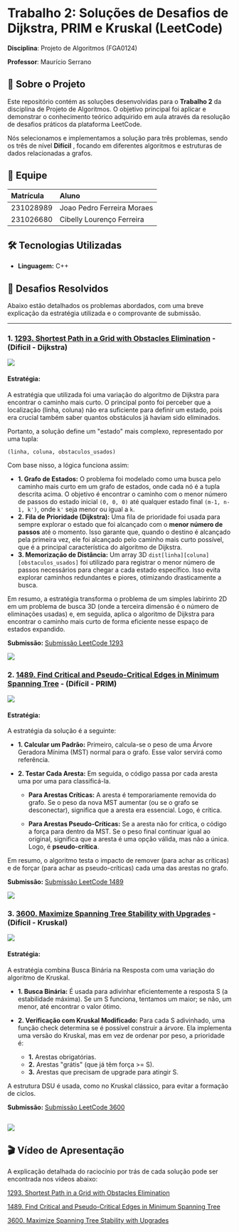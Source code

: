 # Trabalho 2: Soluções de Desafios de Dijkstra, PRIM e Kruskal (LeetCode)

**Disciplina**: Projeto de Algoritmos (FGA0124) 

**Professor**: Maurício Serrano

## 📖 Sobre o Projeto

Este repositório contém as soluções desenvolvidas para o **Trabalho 2** da disciplina de Projeto de Algoritmos. O objetivo principal foi aplicar e demonstrar o conhecimento teórico adquirido em aula através da resolução de desafios práticos da plataforma LeetCode.

Nós selecionamos e implementamos a solução para três problemas, sendo os três de nível **Difícil** , focando em diferentes algoritmos e estruturas de dados relacionadas a grafos.

## 👥 Equipe

| Matrícula  | Aluno                               |
| :--------- | :---------------------------------- |
| 231028989  | Joao Pedro Ferreira Moraes          |
| 231026680  | Cibelly Lourenço Ferreira           |


## 🛠️ Tecnologias Utilizadas

- **Linguagem:** C++

## 🚀 Desafios Resolvidos

Abaixo estão detalhados os problemas abordados, com uma breve explicação da estratégia utilizada e o comprovante de submissão.

---
### 1. [1293. Shortest Path in a Grid with Obstacles Elimination](https://leetcode.com/problems/shortest-path-in-a-grid-with-obstacles-elimination/description/) - (Difícil - Dijkstra)
![](assets/1293Dijkstra-Problem.png)


#### **Estratégia:** 
A estratégia que utilizada foi uma variação do algoritmo de Dijkstra para encontrar o caminho mais curto. O principal ponto foi perceber que a localização (linha, coluna) não era suficiente para definir um estado, pois era crucial também saber quantos obstáculos já haviam sido eliminados.

Portanto, a solução define um "estado" mais complexo, representado por uma tupla:

`(linha, coluna, obstaculos_usados)`

Com base nisso, a lógica funciona assim:
- **1. Grafo de Estados:** O problema foi modelado como uma busca pelo caminho mais curto em um grafo de estados, onde cada nó é a tupla descrita acima. O objetivo é encontrar o caminho com o menor número de passos do estado inicial `(0, 0, 0)` até qualquer estado final `(m-1, n-1, k')`, onde `k'` seja menor ou igual a `k`.
- **2. Fila de Prioridade (Dijkstra):** Uma fila de prioridade foi usada para sempre explorar o estado que foi alcançado com o **menor número de passos** até o momento. Isso garante que, quando o destino é alcançado pela primeira vez, ele foi alcançado pelo caminho mais curto possível, que é a principal característica do algoritmo de Dijkstra.
- **3. Memorização de Distância:** Um array 3D `dist[linha][coluna][obstaculos_usados]` foi utilizado para registrar o menor número de passos necessários para chegar a cada estado específico. Isso evita explorar caminhos redundantes e piores, otimizando drasticamente a busca.

Em resumo, a estratégia transforma o problema de um simples labirinto 2D em um problema de busca 3D (onde a terceira dimensão é o número de eliminações usadas) e, em seguida, aplica o algoritmo de Dijkstra para encontrar o caminho mais curto de forma eficiente nesse espaço de estados expandido.

**Submissão:**
[Submissão LeetCode 1293](https://leetcode.com/problems/shortest-path-in-a-grid-with-obstacles-elimination/submissions/1775391876)

![](assets/1293Dijkstra-Submit.png)


### 2. [1489. Find Critical and Pseudo-Critical Edges in Minimum Spanning Tree](https://leetcode.com/problems/find-critical-and-pseudo-critical-edges-in-minimum-spanning-tree/description/) - (Difícil - PRIM)
![](assets/1489.png)


#### **Estratégia:** 
A estratégia da solução é a seguinte:

- **1. Calcular um Padrão:** Primeiro, calcula-se o peso de uma Árvore Geradora Mínima (MST) normal para o grafo. Esse valor servirá como referência.

- **2. Testar Cada Aresta:** Em seguida, o código passa por cada aresta uma por uma para classificá-la.

    - **Para Arestas Críticas:** A aresta é temporariamente removida do grafo. Se o peso da nova MST aumentar (ou se o grafo se desconectar), significa que a aresta era essencial. Logo, é crítica.

    - **Para Arestas Pseudo-Críticas:** Se a aresta não for crítica, o código a força para dentro da MST. Se o peso final continuar igual ao original, significa que a aresta é uma opção válida, mas não a única. Logo, é **pseudo-crítica**.

Em resumo, o algoritmo testa o impacto de remover (para achar as críticas) e de forçar (para achar as pseudo-críticas) cada uma das arestas no grafo.

**Submissão:**
[Submissão LeetCode 1489](https://leetcode.com/problems/find-critical-and-pseudo-critical-edges-in-minimum-spanning-tree/submissions/1778389286)

![](assets/1489Submit.png)


### 3. [3600. Maximize Spanning Tree Stability with Upgrades](https://leetcode.com/problems/maximize-spanning-tree-stability-with-upgrades/description/) - (Difícil - Kruskal)
![](assets/3600.png)


#### **Estratégia:** 
A estratégia combina Busca Binária na Resposta com uma variação do algoritmo de Kruskal.

- **1. Busca Binária:** É usada para adivinhar eficientemente a resposta S (a estabilidade máxima). Se um S funciona, tentamos um maior; se não, um menor, até encontrar o valor ótimo.

- **2. Verificação com Kruskal Modificado:** Para cada S adivinhado, uma função check determina se é possível construir a árvore. Ela implementa uma versão do Kruskal, mas em vez de ordenar por peso, a prioridade é:

    - **1.** Arestas obrigatórias.
    - **2.** Arestas "grátis" (que já têm força >= S).
    - **3.** Arestas que precisam de upgrade para atingir S.

A estrutura DSU é usada, como no Kruskal clássico, para evitar a formação de ciclos.

**Submissão:**
[Submissão LeetCode 3600](https://leetcode.com/problems/maximize-spanning-tree-stability-with-upgrades/submissions/1778392259)

![](assets/3600Submit.png)
---

## 🎬 Vídeo de Apresentação

A explicação detalhada do raciocínio por trás de cada solução pode ser encontrada nos vídeos abaixo:

[1293. Shortest Path in a Grid with Obstacles Elimination]()

[1489. Find Critical and Pseudo-Critical Edges in Minimum Spanning Tree]()

[3600. Maximize Spanning Tree Stability with Upgrades]()



